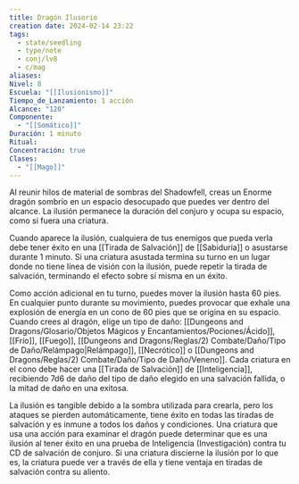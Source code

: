 ```yaml
---
title: Dragón Ilusorio
creation date: 2024-02-14 23:22
tags:
  - state/seedling
  - type/note
  - conj/lv8
  - c/mag
aliases: 
Nivel: 8
Escuela: "[[Ilusionismo]]"
Tiempo_de_Lanzamiento: 1 acción
Alcance: "120"
Componente:
  - "[[Somático]]"
Duración: 1 minuto
Ritual: 
Concentración: true
Clases:
  - "[[Mago]]"
---
```

Al reunir hilos de material de sombras del Shadowfell, creas un Enorme dragón sombrío en un espacio desocupado que puedes ver dentro del alcance. La ilusión permanece la duración del conjuro y ocupa su espacio, como si fuera una criatura.

Cuando aparece la ilusión, cualquiera de tus enemigos que pueda verla debe tener éxito en una [[Tirada de Salvación]] de [[Sabiduría]] o asustarse durante 1 minuto. Si una criatura asustada termina su turno en un lugar donde no tiene línea de visión con la ilusión, puede repetir la tirada de salvación, terminando el efecto sobre sí misma en un éxito.

Como acción adicional en tu turno, puedes mover la ilusión hasta 60 pies. En cualquier punto durante su movimiento, puedes provocar que exhale una explosión de energía en un cono de 60 pies que se origina en su espacio. Cuando crees al dragón, elige un tipo de daño: [[Dungeons and Dragons/Glosario/Objetos Mágicos y Encantamientos/Pociones/Ácido]], [[Frío]], [[Fuego]], [[Dungeons and Dragons/Reglas/2) Combate/Daño/Tipo de Daño/Relámpago|Relámpago]], [[Necrótico]] o [[Dungeons and Dragons/Reglas/2) Combate/Daño/Tipo de Daño/Veneno]]. Cada criatura en el cono debe hacer una [[Tirada de Salvación]] de [[Inteligencia]], recibiendo 7d6 de daño del tipo de daño elegido en una salvación fallida, o la mitad de daño en una exitosa.

La ilusión es tangible debido a la sombra utilizada para crearla, pero los ataques se pierden automáticamente, tiene éxito en todas las tiradas de salvación y es inmune a todos los daños y condiciones. Una criatura que usa una acción para examinar el dragón puede determinar que es una ilusión al tener éxito en una prueba de Inteligencia (Investigación) contra tu CD de salvación de conjuro. Si una criatura discierne la ilusión por lo que es, la criatura puede ver a través de ella y tiene ventaja en tiradas de salvación contra su aliento.
